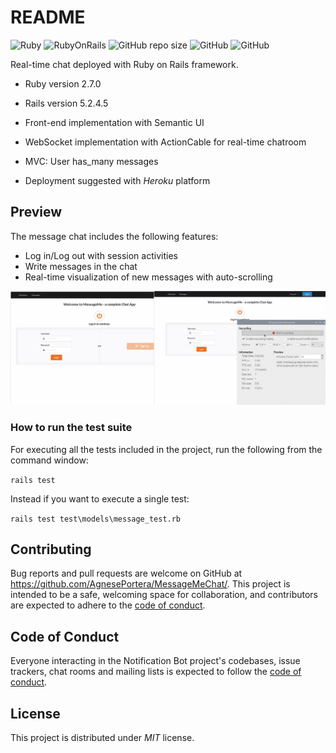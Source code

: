 # README

![Ruby](https://img.shields.io/badge/Ruby-v2.7-red)
![RubyOnRails](https://img.shields.io/badge/RoR-5.2.4-red)
![GitHub repo size](https://img.shields.io/github/repo-size/AgnesePortera/MessageChat)
![GitHub](https://img.shields.io/github/license/AgnesePortera/MessageChat?style=plastic)
![GitHub](https://img.shields.io/github/last-commit/AgnesePortera/MessageChat)

Real-time chat deployed with Ruby on Rails framework.

* Ruby version 2.7.0

* Rails version 5.2.4.5

* Front-end implementation with Semantic UI

* WebSocket implementation with ActionCable for real-time chatroom

* MVC: User has_many messages 

* Deployment suggested with *Heroku* platform

## Preview
The message chat includes the following features:
* Log in/Log out with session activities
* Write messages in the chat
* Real-time visualization of new messages with auto-scrolling

![preview gif](https://github.com/AgnesePortera/MessageMeChat/blob/master/app/assets/images/preview-chat.gif)


### How to run the test suite
For executing all the tests included in the project, run the following from the command window:

`rails test`

Instead if you want to execute a single test:

`rails test test\models\message_test.rb`

## Contributing

Bug reports and pull requests are welcome on GitHub at https://github.com/AgnesePortera/MessageMeChat/.
This project is intended to be a safe, welcoming space for collaboration, and contributors are expected to adhere to the
[code of conduct](https://github.com/AgnesePortera/MessageMeChat/blob/master/CODE_OF_CONDUCT.md).

## Code of Conduct

Everyone interacting in the Notification Bot project's codebases, issue trackers, chat rooms and mailing lists is
expected to follow
the [code of conduct](https://github.com/AgnesePortera/MessageMeChat/blob/master/CODE_OF_CONDUCT.md).

## License

This project is distributed under _MIT_ license.
